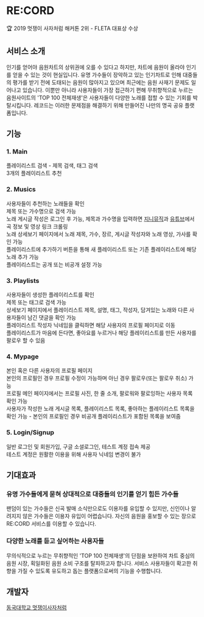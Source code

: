 # RE:CORD
:trophy: 2019 멋쟁이 사자처럼 해커톤 2위 - FLETA 대표상 수상  

## 서비스 소개
인기를 얻어야 음원차트의 상위권에 오를 수 있다고 하지만, 차트에 음원이 올라야 인기를 얻을 수 있는 것이 현실입니다. 유명 가수들이 장악하고 있는 인기차트로 인해 대중들의 평가를 받기 전에 도태되는 음원이 많아지고 있으며 최근에는 음원 사재기 문제도 일어나고 있습니다. 이뿐만 아니라 사용자들이 가장 접근하기 편해 무취향적으로 누르는 음원사이트의 'TOP 100 전체재생'은 사용자들이 다양한 노래를 접할 수 있는 기회를 박탈시킵니다. 레코드는 이러한 문제점을 해결하기 위해 만들어진 나만의 명곡 공유 플랫폼입니다.

## 기능
### 1. Main
플레이리스트 검색 - 제목 검색, 태그 검색  
3개의 플레이리스트 추천
### 2. Musics
사용자들이 추천하는 노래들을 확인  
제목 또는 가수명으로 검색 가능  
노래 게시글 작성은 로그인 후 가능, 제목과 가수명을 입력하면 [지니뮤직](https://www.genie.co.kr/)과 [유튜브](https://www.youtube.com/)에서 곡 정보 및 영상 링크 크롤링   
노래 상세보기 페이지에서 노래 제목, 가수, 장르, 게시글 작성자와 노래 영상, 가사를 확인 가능  
플레이리스트에 추가하기 버튼을 통해 새 플레이리스트 또는 기존 플레이리스트에 해당 노래 추가 가능  
플레이리스트는 공개 또는 비공개 설정 가능
### 3. Playlists
사용자들이 생성한 플레이리스트를 확인  
제목 또는 태그로 검색 가능  
상세보기 페이지에서 플레이리스트 제목, 설명, 태그, 작성자, 담겨있는 노래와 다른 사용자들이 남긴 댓글을 확인 가능  
플레이리스트 작성자 닉네임을 클릭하면 해당 사용자의 프로필 페이지로 이동  
플레이리스트가 마음에 든다면, 좋아요를 누르거나 해당 플레이리스트를 만든 사용자를 팔로우 할 수 있음
### 4. Mypage
본인 혹은 다른 사용자의 프로필 페이지  
본인의 프로필인 경우 프로필 수정이 가능하며 아닌 경우 팔로우(또는 팔로우 취소) 가능  
프로필 메인 페이지에서는 프로필 사진, 한 줄 소개, 팔로워와 팔로잉하는 사용자 목록 확인 가능  
사용자가 작성한 노래 게시글 목록, 플레이리스트 목록, 좋아하는 플레이리스트 목록을 확인 가능 - 본인의 프로필인 경우 비공개 플레이리스트가 포함된 목록을 보여줌
### 5. Login/Signup
일반 로그인 및 회원가입, 구글 소셜로그인, 테스트 계정 접속 제공  
테스트 계정은 원활한 이용을 위해 사용자 닉네임 변경이 불가

## 기대효과
### 유명 가수들에게 묻혀 상대적으로 대중들의 인기를 얻기 힘든 가수들
팬덤이 있는 가수들은 신곡 발매 소식만으로도 이용자를 유입할 수 있지만, 신인이나 알려지지 않은 가수들은 이용자 유입이 어렵습니다. 자신의 음원을 홍보할 수 있는 장으로 RE:CORD 서비스를 이용할 수 있습니다.
### 다양한 노래를 듣고 싶어하는 사용자들
무의식적으로 누르는 무취향적인 'TOP 100 전체재생'의 단점을 보완하여 차트 중심의 음원 시장, 획일화된 음원 소비 구조를 탈피하고자 합니다. 서비스 사용자들이 확고한 취향을 가질 수 있도록 유도하고 돕는 플랫폼으로써의 기능을 수행합니다.

## 개발자
[동국대학교 멋쟁이사자처럼](https://www.facebook.com/DGUlion/)
